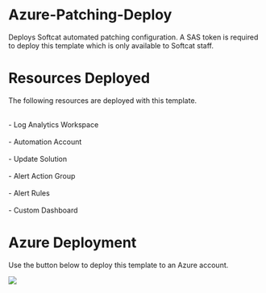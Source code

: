 # Azure-Patching-Deploy
Deploys Softcat automated patching configuration. A SAS token is required to deploy this template which is only available to Softcat staff.

# Resources Deployed
<p> The following resources are deployed with this template.</p>
<br>	- Log Analytics Workspace </br>
<br>	- Automation Account </br>
<br>	- Update Solution </br>
<br>	- Alert Action Group </br>
<br>	- Alert Rules </br>
<br>	- Custom Dashboard </br>

# Azure Deployment
Use the button below to deploy this template to an Azure account.
<p> <a href="https://portal.azure.com/#create/Microsoft.Template/uri/https%3A%2F%2Fraw.githubusercontent.com%2Fkevinbasoftcat%2FAzure-Patching-Deploy%2Fmaster%2FAzure-Patching-Deploy.json" target="_blank">
  <img src="https://aka.ms/deploytoazurebutton"/>
</a> </p>
